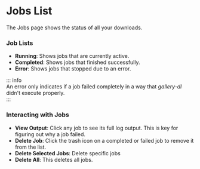 # Jobs List

The Jobs page shows the status of all your downloads.

### Job Lists

- **Running**: Shows jobs that are currently active.
- **Completed**: Shows jobs that finished successfully.
- **Error**: Shows jobs that stopped due to an error.

::: info  
An error only indicates if a job failed completely in a way that _gallery-dl_
didn't execute properly.  
:::

### Interacting with Jobs

- **View Output**: Click any job to see its full log output. This is key for
  figuring out why a job failed.
- **Delete Job**: Click the trash icon on a completed or failed job to remove it
  from the list.
- **Delete Selected Jobs**: Delete specific jobs
- **Delete All**: This deletes all jobs.
